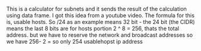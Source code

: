 This is a calculator for subnets and it sends the result of the calculation using data frame. I got this idea from a youtube video.
The formula for this is, usable hosts. So /24 as an example means 32 bit - the 24 bit (the CIDR) means the last 8 bits are for hosts portion
2 ^ 8 = 256, thats the total address. but we have to reserve the network and broadcast addresses so we have 256- 2 = so only 254 usablehopst ip address



